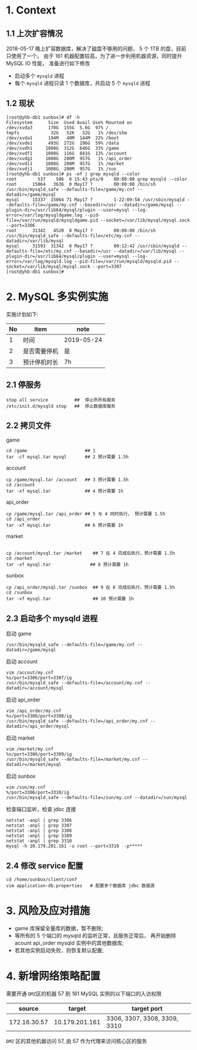 # 1. Context
## 1.1 上次扩容情况   
 2018-05-17 晚上扩容数据库，解决了磁盘不够用的问题，  5 个 1TB 的盘，目前只使用了一个。
由于 161 机器配置较高，为了进一步利用机器资源，同时提升 MySQL IO 性能， 准备进行如下修改
 - 启动多个 `mysqld` 进程
 - 每个 `mysqld` 进程只读 1 个数据库，共启动 5 个 `mysqld` 进程

## 1.2 现状  
```
[root@yhb-db1 sunbox]# df -h
Filesystem      Size  Used Avail Use% Mounted on
/dev/xvda3      170G  155G  5.6G  97% /
tmpfs            32G   52K   32G   1% /dev/shm
/dev/xvda1      194M   40M  144M  22% /boot
/dev/xvde1      493G  272G  196G  59% /data
/dev/xvdh1     1008G  312G  646G  33% /game
/dev/xvdf1     1008G  116G  841G  13% /account
/dev/xvdg1     1008G  200M  957G   1% /api_order
/dev/xvdi1     1008G  200M  957G   1% /market
/dev/xvdj1     1008G  200M  957G   1% /sun
[root@yhb-db1 sunbox]# ps -ef | grep mysqld --color
root        537    506  0 15:43 pts/0    00:00:00 grep mysqld --color
root      15064   3636  0 May17 ?        00:00:00 /bin/sh /usr/bin/mysqld_safe --defaults-file=/game/my.cnf --datadir=/game/mysql
mysql     15337  15064 71 May17 ?        1-22:09:58 /usr/sbin/mysqld --defaults-file=/game/my.cnf --basedir=/usr --datadir=/game/mysql --plugin-dir=/usr/lib64/mysql/plugin --user=mysql --log-error=/var/log/mysqldgame.log --pid-file=/var/run/mysqld/mysqldgame.pid --socket=/var/lib/mysql/mysql.sock --port=3306
root      31342   4520  0 May17 ?        00:00:00 /bin/sh /usr/bin/mysqld_safe --defaults-file=/etc/my.cnf --datadir=/var/lib/mysql
mysql     31593  31342  0 May17 ?        00:12:42 /usr/sbin/mysqld --defaults-file=/etc/my.cnf --basedir=/usr --datadir=/var/lib/mysql --plugin-dir=/usr/lib64/mysql/plugin --user=mysql --log-error=/var/log/mysqld.log --pid-file=/var/run/mysqld/mysqld.pid --socket=/var/lib/mysql/mysql.sock --port=3307
[root@yhb-db1 sunbox]#
```
# 2. MySQL 多实例实施  
实施计划如下:

| No | item | note |
| -- | -- | -- |
| 1 | 时间 | 2019-05-24 |
| 2 | 是否需要停机 | 是 |
| 3 | 预计停机时长 | 7h |
## 2.1 停服务
```
stop all service          ##  停止所所有服务
/etc/init.d/mysqld stop   ##  停止数据库服务
```
## 2.2 拷贝文件
game            
```
cd /game                      ## 1
tar -cf mysql.tar mysql       ## 2 预计需要 1.5h
```
account          
```
cp /game/mysql.tar /account   ## 3 预计需要 1.5h
cd /account
tar -xf mysql.tar             ## 4 预计需要 1h
```
api_order     
```
cp /game/mysql.tar /api_order ## 5 与 4 同时执行， 预计需要 1.5h
cd /api_order
tar -xf mysql.tar             ## 6 预计需要 1h
```
market        
```

cp /account/mysql.tar /market    ## 7 在 4 完成后执行，预计需要 1.5h
cd /market
tar -xf mysql.tar               ## 8 预计需要 1h

```
sunbox
```
cp /api_order/mysql.tar /sunbox  ## 9 在 6 完成后执行，预计需要 1.5h
cd /sunbox
tar -xf mysql.tar                ## 10 预计需要 1h
```
## 2.3 启动多个 mysqld 进程
启动 game
```
/usr/bin/mysqld_safe --defaults-file=/game/my.cnf --datadir=/game/mysql
```
启动 account
```
vim /accout/my.cnf
%s/port=3306/port=3307/ig
/usr/bin/mysqld_safe --defaults-file=/account/my.cnf --datadir=/account/mysql
```
启动 api_order
```
vim /api_order/my.cnf
%s/port=3306/port=3308/ig
/usr/bin/mysqld_safe --defaults-file=/api_order/my.cnf --datadir=/api_order/mysql
```
启动 market
```
vim /market/my.cnf
%s/port=3306/port=3309/ig
/usr/bin/mysqld_safe --defaults-file=/market/my.cnf --datadir=/market/mysql
```
启动 sunbox
```
vim /sun/my.cnf
%/port=3306/port=3310/ig
/usr/bin/mysqld_safe --defaults-file=/sun/my.cnf --datadir=/sun/mysql
```
检查端口监听，检查 jdbc 连接
```
netstat -anpl | grep 3306
netstat -anpl | grep 3307
netstat -anpl | grep 3308
netstat -anpl | grep 3309
netstat -anpl | grep 3310
mysql -h 10.179.201.161 -u root --port=3310  -p*****
```
## 2.4 修改 service 配置
```
cd /home/sunbox/client/conf
vim application-db.properties   # 配置多个数据库 jdbc 数据源
```
# 3. 风险及应对措施
- game 库保留全量库的数据，暂不删除;
- 等所有的 5 个端口的 mysqld 的监听正常，且服务正常后， 再开始删除 acount api_order mysqld 实例中的其他数据库;
- 若其他实例启动失败，则恢复默认配置;

# 4. 新增网络策略配置
需要开通 `DMZ`区的机器 57 到 161 MySQL 实例的以下端口的入访权限

| source | target | target port |
| -- | -- | -- |
| 172.16.30.57 | 10.179.201.161 | 3306, 3307, 3308, 3309, 3310 |
`DMZ` 区的其他机器访问 57, 由 57 作为代理来访问核心区的服务
